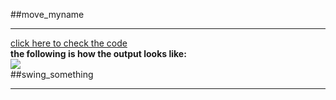 ##move_myname   
***  
[click here to check the code](https://github.com/humorson/computational_physics_N2014301020037/blob/master/exercise_03/move_myname.py)  
**the following is how the output looks like:**  
![](https://github.com/humorson/computational_physics_N2014301020037/commit/5272aab29a6af2d29792efadb8f8f6cc7be73221)  
##swing_something    
***   



